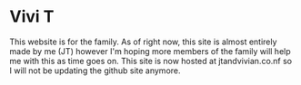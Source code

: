 # Vivi T
This website is for the family. As of right now, this site is almost entirely made by me (JT) however I'm hoping more members of the family will help me with this as time goes on. 
This site is now hosted at jtandvivian.co.nf so I will not be updating the github site anymore.
